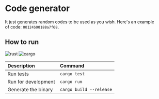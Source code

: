 # Code generator

It just generates random codes to be used as you wish. Here's an example of code: `00124b00188a7f68`.

## How to run

![rust] ![cargo]

| Description | Command |
| :--- | :--- |
| Run tests | `cargo test`
| Run for development | `cargo run` |
| Generate the binary | `cargo build --release` |

[rust]: https://img.shields.io/badge/rustc-1.43-458AC9.svg?style=for-the-badge "Rust 1.43"
[cargo]: https://img.shields.io/badge/cargo-1.43-E8B24F.svg?style=for-the-badge "Cargo 1.43"
